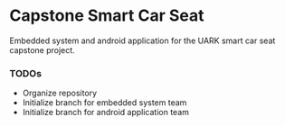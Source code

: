 # Capstone Smart Car Seat

Embedded system and android application for the UARK smart car seat capstone project.

### TODOs

 - Organize repository
 - Initialize branch for embedded system team
 - Initialize branch for android application team
